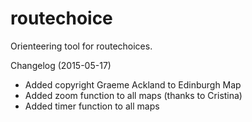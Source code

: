 # routechoice
Orienteering tool for routechoices.


Changelog (2015-05-17)

- Added copyright Graeme Ackland to Edinburgh Map
- Added zoom function to all maps (thanks to Cristina)
- Added timer function to all maps
